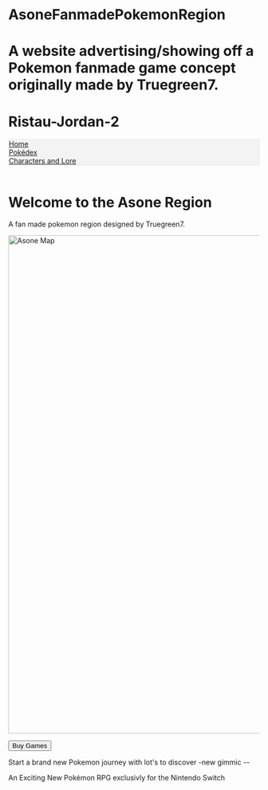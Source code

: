 # AsoneFanmadePokemonRegion
# A website advertising/showing off a Pokemon fanmade game concept originally made by Truegreen7.
# Ristau-Jordan-2
<html>
    <style>
ul {
  list-style-type: none;
  margin: 0;
  padding: 0;
  overflow: hidden;
  border: 1px solid #e7e7e7;
  background-color: #f3f3f3;
}

li {
  float: left;
}

li a {
  display: block;
  color: #666;
  text-align: center;
  padding: 14px 16px;
  text-decoration: none;
}

li a:hover:not(.active) {
  background-color: #ddd;
}

li a.active {
  color: white;
  background-color: #04AA6D;
}
    </style>
    
<head>
</head>
    <body>
      <ul>
        <li><a class="active" href="#home">Home</a></li>
        <li><a href="#news">Pokédex</a></li>
        <li><a href="#contact">Characters and Lore</a></li>
    </ul>

<br>  
  
<div class="Title">
  <h1> Welcome to the Asone Region </h1>
  <p> A fan made pokemon region designed by Truegreen7. </p>
  
  <footer></footer>
  
  <img src="https://pbs.twimg.com/media/E9pqR6zXoAgnpjR?format=jpg&name=4096x4096" alt="Asone Map" width="1000">

<br>
  
<button type="button" onclick="alert('Games are not yet avalable for purchase, sadley')"> Buy Games </button>
  
  <p> Start a brand new Pokemon journey with lot's to discover
  -new gimmic
  --</p>
  
  <p> An Exciting New Pokémon RPG exclusivly for the Nintendo Switch </p>
  
</div>
    </body>
</html>
